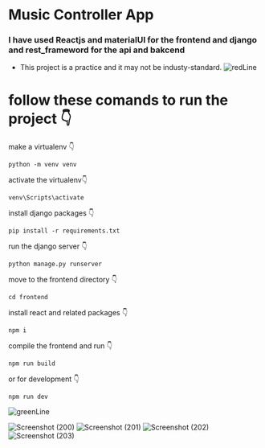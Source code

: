 # Music Controller App
### I have used Reactjs and materialUI for the frontend and django and rest_frameword for the api and bakcend
- This project is a practice and it may not be industy-standard.
![redLine](https://github.com/artinmohajeri/React-Django-application/assets/95845593/b6f8f056-0d63-49e6-b35e-4691ad1358ae)

# follow these comands to run the project 👇

make a virtualenv 👇
```
python -m venv venv
```

activate the virtualenv👇
```
venv\Scripts\activate
```

install django packages 👇
```
pip install -r requirements.txt
```

run the django server 👇
```
python manage.py runserver
```

move to the frontend directory 👇
```
cd frontend
```

install react and related packages 👇
```
npm i
```

compile the frontend and run 👇
```
npm run build
```
or for development 👇
```
npm run dev
```
![greenLine](https://github.com/artinmohajeri/React-Django-application/assets/95845593/8dbafe71-6899-47aa-b4af-8aac24068ba5)

![Screenshot (200)](https://github.com/artinmohajeri/React-Django-application/assets/95845593/f49b4c93-4099-455f-9551-09fc9c38073d)
![Screenshot (201)](https://github.com/artinmohajeri/React-Django-application/assets/95845593/8b2ca391-dea5-43d9-a762-94373b3aa92c)
![Screenshot (202)](https://github.com/artinmohajeri/React-Django-application/assets/95845593/476338e3-12da-4952-a8d5-16f23b5ee213)
![Screenshot (203)](https://github.com/artinmohajeri/React-Django-application/assets/95845593/3af46798-73eb-4218-9852-1a93c7c765ce)




